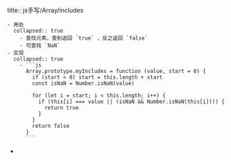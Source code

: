 title:: js手写/Array/includes

	- 用处
	  collapsed:: true
		- 查找元素，查到返回 `true` ，反之返回 `false`
		- 可查找 `NaN`
	- 实现
	  collapsed:: true
		- ```js
		  Array.prototype.myIncludes = function (value, start = 0) {
		    if (start < 0) start = this.length + start
		    const isNaN = Number.isNaN(value)
		  
		    for (let i = start; i < this.length; i++) {
		      if (this[i] === value || (isNaN && Number.isNaN(this[i]))) {
		        return true
		      }
		    }
		    return false
		  }
		  ```
-
